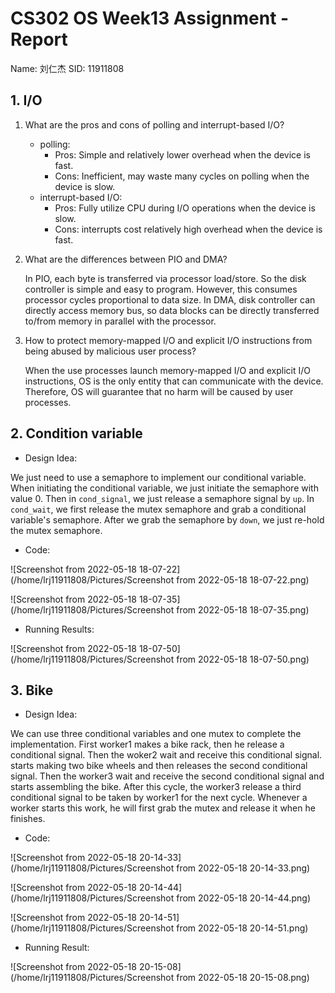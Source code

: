 # CS302 OS Week13 Assignment - Report

Name: 刘仁杰
SID: 11911808

## 1. I/O

1. What are the pros and cons of polling and interrupt-based I/O?

   * polling: 
     * Pros: Simple and relatively lower overhead when the device is fast.
     * Cons: Inefficient, may waste many cycles on polling when the device is slow.
   * interrupt-based I/O:
     * Pros: Fully utilize CPU during I/O operations when the device is slow.
     * Cons: interrupts cost relatively high overhead when the device is fast.

2. What are the differences between PIO and DMA?

   In PIO, each byte is transferred via processor load/store. So the disk controller is simple and easy to program. However, this consumes processor cycles proportional to data size. In DMA, disk controller can directly access memory bus, so data blocks can be directly transferred to/from memory in parallel with the processor.

3. How to protect memory-mapped I/O and explicit I/O instructions from being abused by malicious user process?

   When the use processes launch memory-mapped I/O and explicit I/O instructions, OS is the only entity that can communicate with the device. Therefore, OS will guarantee that no harm will be caused by user processes.

## 2. Condition variable

* Design Idea:

We just need to use a semaphore to implement our conditional variable. When initiating the conditional variable, we just initiate the semaphore with value 0. Then in `cond_signal`, we just release a semaphore signal by `up`. In `cond_wait`, we first release the mutex semaphore and grab a conditional variable's semaphore. After we grab the semaphore by `down`, we just re-hold the mutex semaphore.

* Code:

![Screenshot from 2022-05-18 18-07-22](/home/lrj11911808/Pictures/Screenshot from 2022-05-18 18-07-22.png)

![Screenshot from 2022-05-18 18-07-35](/home/lrj11911808/Pictures/Screenshot from 2022-05-18 18-07-35.png)

* Running Results:

![Screenshot from 2022-05-18 18-07-50](/home/lrj11911808/Pictures/Screenshot from 2022-05-18 18-07-50.png)

## 3. Bike

* Design Idea:

We can use three conditional variables and one mutex to complete the implementation. First worker1 makes a bike rack, then he release a conditional signal. Then the woker2 wait and receive this conditional signal. starts making two bike wheels and then releases the second conditional signal. Then the worker3 wait and receive the second conditional signal and starts assembling the bike. After this cycle, the worker3 release a third conditional signal to be taken by worker1 for the next cycle. Whenever a worker starts this work, he will first grab the mutex and release it when he finishes.

* Code:

![Screenshot from 2022-05-18 20-14-33](/home/lrj11911808/Pictures/Screenshot from 2022-05-18 20-14-33.png)

![Screenshot from 2022-05-18 20-14-44](/home/lrj11911808/Pictures/Screenshot from 2022-05-18 20-14-44.png)

![Screenshot from 2022-05-18 20-14-51](/home/lrj11911808/Pictures/Screenshot from 2022-05-18 20-14-51.png)

* Running Result:

![Screenshot from 2022-05-18 20-15-08](/home/lrj11911808/Pictures/Screenshot from 2022-05-18 20-15-08.png)
